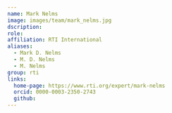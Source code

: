 ```yaml
---
name: Mark Nelms
image: images/team/mark_nelms.jpg
dscription: 
role: 
affiliation: RTI International
aliases:
  - Mark D. Nelms
  - M. D. Nelms
  - M. Nelms
group: rti
links:
  home-page: https://www.rti.org/expert/mark-nelms
  orcid: 0000-0003-2350-2743
  github:
---
```

